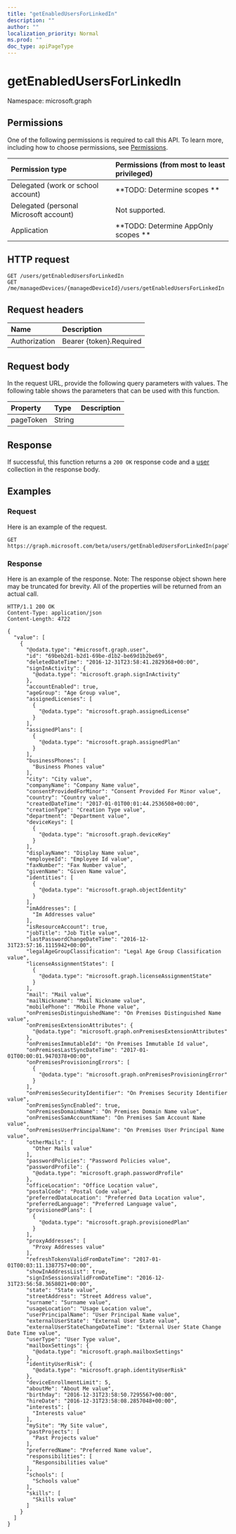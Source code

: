 ```yaml
---
title: "getEnabledUsersForLinkedIn"
description: ""
author: ""
localization_priority: Normal
ms.prod: ""
doc_type: apiPageType
---
```


# getEnabledUsersForLinkedIn

Namespace: microsoft.graph



## Permissions
One of the following permissions is required to call this API. To learn more, including how to choose permissions, see [Permissions](/concepts/permissions-reference.md).

|Permission type|Permissions (from most to least privileged)|
|:---|:---|
|Delegated (work or school account)|**TODO: Determine scopes **|
|Delegated (personal Microsoft account)|Not supported.|
|Application|**TODO: Determine AppOnly scopes **|

## HTTP request
<!-- {
  "blockType": "ignored"
}
-->
``` http
GET /users/getEnabledUsersForLinkedIn
GET /me/managedDevices/{managedDeviceId}/users/getEnabledUsersForLinkedIn
```

## Request headers
|Name|Description|
|:---|:---|
|Authorization|Bearer {token}.Required|

## Request body
In the request URL, provide the following query parameters with values.
The following table shows the parameters that can be used with this function.

|Property|Type|Description|
|:---|:---|:---|
|pageToken|String||



## Response
If successful, this function returns a `200 OK` response code and a [user](../resources/user.md) collection in the response body.

## Examples

### Request
Here is an example of the request.
<!-- {
  "blockType": "request",
  "name": "user_getenabledusersforlinkedin"
}
-->
``` http
GET https://graph.microsoft.com/beta/users/getEnabledUsersForLinkedIn(pageToken='parameterValue')
```

### Response
Here is an example of the response. Note: The response object shown here may be truncated for brevity. All of the properties will be returned from an actual call.
<!-- {
  "blockType": "response",
  "truncated": true,
  "@odata.type": "collection(microsoft.graph.user)"
}
-->
``` http
HTTP/1.1 200 OK
Content-Type: application/json
Content-Length: 4722

{
  "value": [
    {
      "@odata.type": "#microsoft.graph.user",
      "id": "69beb2d1-b2d1-69be-d1b2-be69d1b2be69",
      "deletedDateTime": "2016-12-31T23:58:41.2829368+00:00",
      "signInActivity": {
        "@odata.type": "microsoft.graph.signInActivity"
      },
      "accountEnabled": true,
      "ageGroup": "Age Group value",
      "assignedLicenses": [
        {
          "@odata.type": "microsoft.graph.assignedLicense"
        }
      ],
      "assignedPlans": [
        {
          "@odata.type": "microsoft.graph.assignedPlan"
        }
      ],
      "businessPhones": [
        "Business Phones value"
      ],
      "city": "City value",
      "companyName": "Company Name value",
      "consentProvidedForMinor": "Consent Provided For Minor value",
      "country": "Country value",
      "createdDateTime": "2017-01-01T00:01:44.2536508+00:00",
      "creationType": "Creation Type value",
      "department": "Department value",
      "deviceKeys": [
        {
          "@odata.type": "microsoft.graph.deviceKey"
        }
      ],
      "displayName": "Display Name value",
      "employeeId": "Employee Id value",
      "faxNumber": "Fax Number value",
      "givenName": "Given Name value",
      "identities": [
        {
          "@odata.type": "microsoft.graph.objectIdentity"
        }
      ],
      "imAddresses": [
        "Im Addresses value"
      ],
      "isResourceAccount": true,
      "jobTitle": "Job Title value",
      "lastPasswordChangeDateTime": "2016-12-31T23:57:16.1115942+00:00",
      "legalAgeGroupClassification": "Legal Age Group Classification value",
      "licenseAssignmentStates": [
        {
          "@odata.type": "microsoft.graph.licenseAssignmentState"
        }
      ],
      "mail": "Mail value",
      "mailNickname": "Mail Nickname value",
      "mobilePhone": "Mobile Phone value",
      "onPremisesDistinguishedName": "On Premises Distinguished Name value",
      "onPremisesExtensionAttributes": {
        "@odata.type": "microsoft.graph.onPremisesExtensionAttributes"
      },
      "onPremisesImmutableId": "On Premises Immutable Id value",
      "onPremisesLastSyncDateTime": "2017-01-01T00:00:01.9470378+00:00",
      "onPremisesProvisioningErrors": [
        {
          "@odata.type": "microsoft.graph.onPremisesProvisioningError"
        }
      ],
      "onPremisesSecurityIdentifier": "On Premises Security Identifier value",
      "onPremisesSyncEnabled": true,
      "onPremisesDomainName": "On Premises Domain Name value",
      "onPremisesSamAccountName": "On Premises Sam Account Name value",
      "onPremisesUserPrincipalName": "On Premises User Principal Name value",
      "otherMails": [
        "Other Mails value"
      ],
      "passwordPolicies": "Password Policies value",
      "passwordProfile": {
        "@odata.type": "microsoft.graph.passwordProfile"
      },
      "officeLocation": "Office Location value",
      "postalCode": "Postal Code value",
      "preferredDataLocation": "Preferred Data Location value",
      "preferredLanguage": "Preferred Language value",
      "provisionedPlans": [
        {
          "@odata.type": "microsoft.graph.provisionedPlan"
        }
      ],
      "proxyAddresses": [
        "Proxy Addresses value"
      ],
      "refreshTokensValidFromDateTime": "2017-01-01T00:03:11.1387757+00:00",
      "showInAddressList": true,
      "signInSessionsValidFromDateTime": "2016-12-31T23:56:58.3658021+00:00",
      "state": "State value",
      "streetAddress": "Street Address value",
      "surname": "Surname value",
      "usageLocation": "Usage Location value",
      "userPrincipalName": "User Principal Name value",
      "externalUserState": "External User State value",
      "externalUserStateChangeDateTime": "External User State Change Date Time value",
      "userType": "User Type value",
      "mailboxSettings": {
        "@odata.type": "microsoft.graph.mailboxSettings"
      },
      "identityUserRisk": {
        "@odata.type": "microsoft.graph.identityUserRisk"
      },
      "deviceEnrollmentLimit": 5,
      "aboutMe": "About Me value",
      "birthday": "2016-12-31T23:58:50.7295567+00:00",
      "hireDate": "2016-12-31T23:58:08.2857048+00:00",
      "interests": [
        "Interests value"
      ],
      "mySite": "My Site value",
      "pastProjects": [
        "Past Projects value"
      ],
      "preferredName": "Preferred Name value",
      "responsibilities": [
        "Responsibilities value"
      ],
      "schools": [
        "Schools value"
      ],
      "skills": [
        "Skills value"
      ]
    }
  ]
}
```

